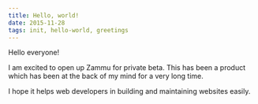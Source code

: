 ```yaml
---
title: Hello, world!
date: 2015-11-28
tags: init, hello-world, greetings
---
```


Hello everyone!

I am excited to open up Zammu for private beta. This has been a product which has been at the back of my mind for a very long time.

I hope it helps web developers in building and maintaining websites easily.
